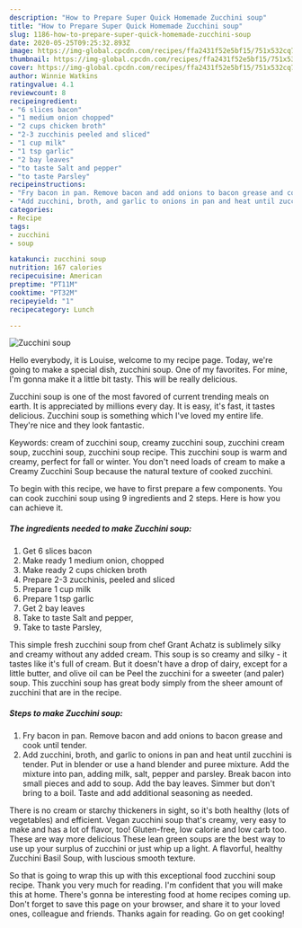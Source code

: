 ```yaml
---
description: "How to Prepare Super Quick Homemade Zucchini soup"
title: "How to Prepare Super Quick Homemade Zucchini soup"
slug: 1186-how-to-prepare-super-quick-homemade-zucchini-soup
date: 2020-05-25T09:25:32.893Z
image: https://img-global.cpcdn.com/recipes/ffa2431f52e5bf15/751x532cq70/zucchini-soup-recipe-main-photo.jpg
thumbnail: https://img-global.cpcdn.com/recipes/ffa2431f52e5bf15/751x532cq70/zucchini-soup-recipe-main-photo.jpg
cover: https://img-global.cpcdn.com/recipes/ffa2431f52e5bf15/751x532cq70/zucchini-soup-recipe-main-photo.jpg
author: Winnie Watkins
ratingvalue: 4.1
reviewcount: 8
recipeingredient:
- "6 slices bacon"
- "1 medium onion chopped"
- "2 cups chicken broth"
- "2-3 zucchinis peeled and sliced"
- "1 cup milk"
- "1 tsp garlic"
- "2 bay leaves"
- "to taste Salt and pepper"
- "to taste Parsley"
recipeinstructions:
- "Fry bacon in pan. Remove bacon and add onions to bacon grease and cook until tender."
- "Add zucchini, broth, and garlic to onions in pan and heat until zucchini is tender. Put in blender or use a hand blender and puree mixture. Add the mixture into pan, adding milk, salt, pepper and parsley. Break bacon into small pieces and add to soup. Add the bay leaves. Simmer but don&#39;t bring to a boil. Taste and add additional seasoning as needed."
categories:
- Recipe
tags:
- zucchini
- soup

katakunci: zucchini soup 
nutrition: 167 calories
recipecuisine: American
preptime: "PT11M"
cooktime: "PT32M"
recipeyield: "1"
recipecategory: Lunch

---
```



![Zucchini soup](https://img-global.cpcdn.com/recipes/ffa2431f52e5bf15/751x532cq70/zucchini-soup-recipe-main-photo.jpg)

Hello everybody, it is Louise, welcome to my recipe page. Today, we're going to make a special dish, zucchini soup. One of my favorites. For mine, I'm gonna make it a little bit tasty. This will be really delicious.

Zucchini soup is one of the most favored of current trending meals on earth. It is appreciated by millions every day. It is easy, it's fast, it tastes delicious. Zucchini soup is something which I've loved my entire life. They're nice and they look fantastic.

Keywords: cream of zucchini soup, creamy zucchini soup, zucchini cream soup, zucchini soup, zucchini soup recipe. This zucchini soup is warm and creamy, perfect for fall or winter. You don&#39;t need loads of cream to make a Creamy Zucchini Soup because the natural texture of cooked zucchini.


To begin with this recipe, we have to first prepare a few components. You can cook zucchini soup using 9 ingredients and 2 steps. Here is how you can achieve it.

<!--inarticleads1-->

##### The ingredients needed to make Zucchini soup:

1. Get 6 slices bacon
1. Make ready 1 medium onion, chopped
1. Make ready 2 cups chicken broth
1. Prepare 2-3 zucchinis, peeled and sliced
1. Prepare 1 cup milk
1. Prepare 1 tsp garlic
1. Get 2 bay leaves
1. Take to taste Salt and pepper,
1. Take to taste Parsley,


This simple fresh zucchini soup from chef Grant Achatz is sublimely silky and creamy without any added cream. This soup is so creamy and silky - it tastes like it&#39;s full of cream. But it doesn&#39;t have a drop of dairy, except for a little butter, and olive oil can be Peel the zucchini for a sweeter (and paler) soup. This zucchini soup has great body simply from the sheer amount of zucchini that are in the recipe. 

<!--inarticleads2-->

##### Steps to make Zucchini soup:

1. Fry bacon in pan. Remove bacon and add onions to bacon grease and cook until tender.
1. Add zucchini, broth, and garlic to onions in pan and heat until zucchini is tender. Put in blender or use a hand blender and puree mixture. Add the mixture into pan, adding milk, salt, pepper and parsley. Break bacon into small pieces and add to soup. Add the bay leaves. Simmer but don&#39;t bring to a boil. Taste and add additional seasoning as needed.


There is no cream or starchy thickeners in sight, so it&#39;s both healthy (lots of vegetables) and efficient. Vegan zucchini soup that&#39;s creamy, very easy to make and has a lot of flavor, too! Gluten-free, low calorie and low carb too. These are way more delicious These lean green soups are the best way to use up your surplus of zucchini or just whip up a light. A flavorful, healthy Zucchini Basil Soup, with luscious smooth texture. 

So that is going to wrap this up with this exceptional food zucchini soup recipe. Thank you very much for reading. I'm confident that you will make this at home. There's gonna be interesting food at home recipes coming up. Don't forget to save this page on your browser, and share it to your loved ones, colleague and friends. Thanks again for reading. Go on get cooking!
